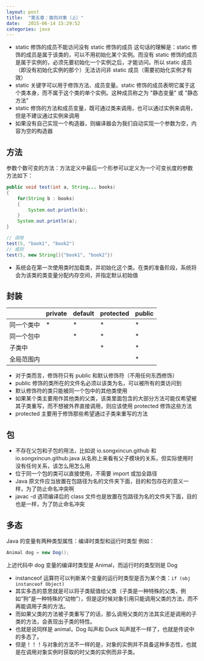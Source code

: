 ```yaml
---
layout: post
title:  "第五章：面向对象（上）"
date:   2015-06-14 15:29:52
categories: java
---
```


* static 修饰的成员不能访问没有 static 修饰的成员
  这句话的理解是：static 修饰的成员是属于该类的，可以不用初始化某个实例。而没有 static 修饰的成员是属于实例的，必须先要初始化一个实例之后，才能访问。所以 static 成员（即没有初始化实例的那个）无法访问非 static 成员（需要初始化实例才有效）
* static 关键字可以用于修饰方法、成员变量。static 修饰的成员表明它属于这个类本身，而不属于这个类的单个实例。这种成员称之为 "静态变量" 或 "静态方法"
* static 修饰的方法和成员变量，既可通过类来调用，也可以通过实例来调用，但是不建议通过实例来调用
* 如果没有自己实现一个构造器，则编译器会为我们自动实现一个参数为空，内容为空的构造器

## 方法
参数个数可变的方法：方法定义中最后一个形参可以定义为一个可变长度的参数
方法如下：

```java
public void test(int a, String... books)
{
    for(String b : books)
    {
        System.out.println(b);
    }
    System.out.println(a);
}

// 调用
test(5, "book1", "book2")
// 或则
test(5, new String[]{"book1", "book2"})
```

* 系统会在第一次使用类时加载类，并初始化这个类。在类的准备阶段，系统将会为该类的类变量分配内存空间，并指定默认初始值

## 封装

|            | private | default | protected | public |
| ---------- | ------- | ------- | --------- | ------ |
| 同一个类中 | *       | *       | *         | *      |
| 同一个包中 |         | *       | *         | *      |
| 子类中     |         |         | *         | *      |
| 全局范围内 |         |         |           | *      |

* 对于类而言，修饰符只有 public 和默认修饰符（不用任何东西修饰）
* public 修饰的类所在的文件名必须以该类为名，可以被所有的类访问到
* 默认修饰符的类只能被同一个包中的其他类使用
* 如果某个类主要用作其他类的父类，该类里面包含的大部分方法可能仅希望被其子类重写，而不想被外界直接调用，则应该使用 protected 修饰这些方法
* protected 主要用于修饰那些希望通过子类来重写的方法

## 包
* 不存在父包和子包的用法，比如说 io.songxincun.github 和 io.songxincun.github.java 从名称上来看有父子模块的关系，但实际使用时没有任何关系，该怎么用怎么用
* 位于同一个包的类可以直接使用，不需要 import 或加全路径
* Java 原文件应当放置在包路径为名的文件夹下面，目的和包存在的意义一样，为了防止命名冲突啊
* javac -d 选项编译后的 class 文件也是放置在包路径为名的文件夹下面，目的也是一样，为了防止命名冲突

## 多态
Java 的变量有两种类型属性：编译时类型和运行时类型
例如：

```java
Animal dog = new Dog();
```
上述代码中 dog 变量的编译时类型是 Animal，而运行时的类型则是 Dog

* instanceof 运算符可以判断某个变量的运行时类型是否为某个类：```if (obj instanceof Object)```
* 其实多态的意思就是可以将子类赋值给父类（子类是一种特殊的父类，例如“狗”是一种特殊的“动物”），但是这时候对象引用只能调用父类的方法，而不再能调用子类的方法。
* 而如果父类的方法被子类重写了的话，那么调用父类的方法其实还是调用的子类的方法，会表现出子类的特性。
* 也就是说同样是 animal，Dog 叫声和 Duck 叫声就不一样了，也就是传说中的多态了。
* 但是！！！与对象的方法不一样的是，对象的实例并不具备这种多态性，也就是在调用对象实例时获取的时父类的实例而非子类。


[jekyll-gh]: https://github.com/jekyll/jekyll
[jekyll]:    http://jekyllrb.com

